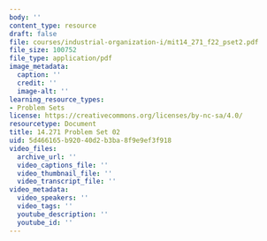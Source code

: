 ```yaml
---
body: ''
content_type: resource
draft: false
file: courses/industrial-organization-i/mit14_271_f22_pset2.pdf
file_size: 100752
file_type: application/pdf
image_metadata:
  caption: ''
  credit: ''
  image-alt: ''
learning_resource_types:
- Problem Sets
license: https://creativecommons.org/licenses/by-nc-sa/4.0/
resourcetype: Document
title: 14.271 Problem Set 02
uid: 5d466165-b920-40d2-b3ba-8f9e9ef3f918
video_files:
  archive_url: ''
  video_captions_file: ''
  video_thumbnail_file: ''
  video_transcript_file: ''
video_metadata:
  video_speakers: ''
  video_tags: ''
  youtube_description: ''
  youtube_id: ''
---
```

